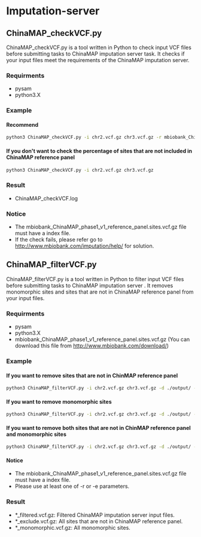 # Imputation-server

## ChinaMAP_checkVCF.py
ChinaMAP_checkVCF.py is a tool written in Python to check input VCF files before submitting tasks to ChinaMAP imputation server task. It checks if your input files meet the requirements of the ChinaMAP imputation server.

### Requirments

* pysam
* python3.X

### Example

#### Recommend

```bash
python3 ChinaMAP_checkVCF.py -i chr2.vcf.gz chr3.vcf.gz -r mbiobank_ChinaMAP_phase1_v1_reference_panel.sites.vcf.gz
```
#### If you don't want to check the percentage of sites that are not included in ChinaMAP reference panel

```bash
python3 ChinaMAP_checkVCF.py -i chr2.vcf.gz chr3.vcf.gz
```

### Result
* ChinaMAP_checkVCF.log

### Notice

* The mbiobank_ChinaMAP_phase1_v1_reference_panel.sites.vcf.gz file must have a index file. 
* If the check fails, please refer go to http://www.mbiobank.com/imputation/help/ for solution.

## ChinaMAP_filterVCF.py
ChinaMAP_filterVCF.py is a tool written in Python to filter input VCF files before submitting tasks to ChinaMAP imputation server . It removes monomorphic sites and sites that are not in ChinaMAP reference panel from your input files.

### Requirments

* pysam
* python3.X
* mbiobank_ChinaMAP_phase1_v1_reference_panel.sites.vcf.gz (You can download this file from http://www.mbiobank.com/download/)

### Example

#### If you want to remove sites that are not in ChinMAP reference panel

```bash
python3 ChinaMAP_filterVCF.py -i chr2.vcf.gz chr3.vcf.gz -d ./output/ -r mbiobank_ChinaMAP_phase1_v1_reference_panel.sites.vcf.gz
```

#### If you want to remove monomorphic sites

```bash
python3 ChinaMAP_filterVCF.py -i chr2.vcf.gz chr3.vcf.gz -d ./output/ -e
```

#### If you want to remove both sites that are not in ChinMAP reference panel and monomorphic sites

```bash
python3 ChinaMAP_filterVCF.py -i chr2.vcf.gz chr3.vcf.gz -d ./output/ -r mbiobank_ChinaMAP_phase1_v1_reference_panel.sites.vcf.gz -e
```

#### Notice

* The mbiobank_ChinaMAP_phase1_v1_reference_panel.sites.vcf.gz file must have a index file.
* Please use at least one of -r or -e parameters.

### Result

* *_filtered.vcf.gz: Filtered ChinaMAP imputation server input files.
* *_exclude.vcf.gz: All sites that are not in ChinaMAP reference panel.
* *_monomorphic.vcf.gz: All monomorphic sites.